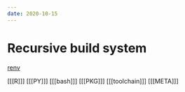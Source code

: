```yaml
---
date: 2020-10-15
---
```

# Recursive build system

[renv](https://rstudio.github.io/renv/articles/renv.html)

[[[R]]]
[[[PY]]]
[[[bash]]]
[[[PKG]]]
[[[toolchain]]]
[[[META]]]
